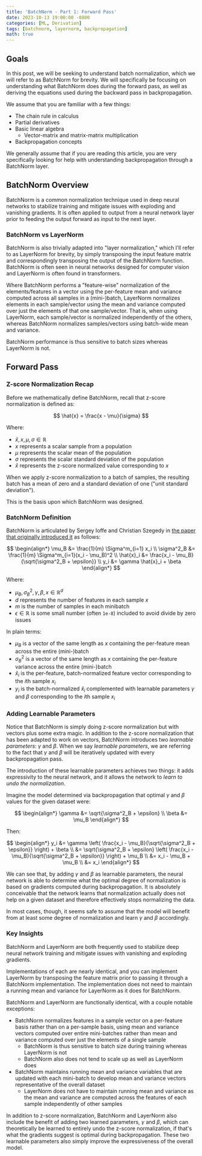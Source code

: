 ```yaml
---
title: 'BatchNorm - Part 1: Forward Pass'
date: 2023-10-13 19:00:00 -0800
categories: [ML, Derivation]
tags: [batchnorm, layernorm, backpropagation]
math: true
---
```

## Goals
In this post, we will be seeking to understand batch normalization, which we will refer to as BatchNorm for brevity. We will specifically be focusing on understanding what BatchNorm does during the forward pass, as well as deriving the equations used during the backward pass in backpropagation.

We assume that you are familiar with a few things:
- The chain rule in calculus
- Partial derivatives
- Basic linear algebra
  - Vector-matrix and matrix-matrix multiplication
- Backpropagation concepts

We generally assume that if you are reading this article, you are very specifically looking for help with understanding backpropagation through a BatchNorm layer.

## BatchNorm Overview
BatchNorm is a common normalization technique used in deep neural networks to stabilize training and mitigate issues with exploding and vanishing gradients. It is often applied to output from a neural network layer prior to feeding the output forward as input to the next layer.

### BatchNorm vs LayerNorm
BatchNorm is also trivially adapted into "layer normalization," which I'll refer to as LayerNorm for brevity, by simply transposing the input feature matrix and correspondingly transposing the output of the BatchNorm function. BatchNorm is often seen in neural networks designed for computer vision and LayerNorm is often found in transformers.

Where BatchNorm performs a "feature-wise" normalization of the elements/features in a vector using the per-feature mean and variance computed across all samples in a (mini-)batch, LayerNorm normalizes elements in each sample/vector using the mean and variance computed over just the elements of that one sample/vector. That is, when using LayerNorm, each sample/vector is normalized independently of the others, whereas BatchNorm normalizes samples/vectors using batch-wide mean and variance.

BatchNorm performance is thus sensitive to batch sizes whereas LayerNorm is not.

## Forward Pass
### Z-score Normalization Recap
Before we mathematically define BatchNorm, recall that z-score normalization is defined as:

$$
\hat{x} = \frac{x - \mu}{\sigma}
$$

Where:
- $\hat{x}, x, \mu, \sigma \in \mathbb{R}$
- $x$ represents a scalar sample from a population
- $\mu$ represents the scalar mean of the population
- $\sigma$ represents the scalar standard deviation of the population
- $\hat{x}$ represents the z-score normalized value corresponding to $x$

When we apply z-score normalization to a batch of samples, the resulting batch has a mean of zero and a standard deviation of one ("unit standard deviation").

This is the basis upon which BatchNorm was designed.

### BatchNorm Definition
BatchNorm is articulated by Sergey Ioffe and Christian Szegedy in [the paper that originally introduced it](https://proceedings.mlr.press/v37/ioffe15.html) as follows:

$$
\begin{align*}
  \mu_B      &= \frac{1}{m} \Sigma^m_{i=1} x_i \\
  \sigma^2_B &= \frac{1}{m} \Sigma^m_{i=1}(x_i - \mu_B)^2 \\
  \hat{x}_i  &= \frac{x_i - \mu_B}{\sqrt{\sigma^2_B + \epsilon}} \\
  y_i        &= \gamma \hat{x}_i + \beta
\end{align*}
$$

Where:
- $\mu_B, \sigma^2_B, \gamma, \beta, x \in \mathbb{R}^d$
- $d$ represents the number of features in each sample $x$
- $m$ is the number of samples in each minibatch
- $\epsilon \in \mathbb{R}$ is some small number (often `1e-8`) included to avoid divide by zero issues

In plain terms:
- $\mu_B$ is a vector of the same length as $x$ containing the per-feature mean across the entire (mini-)batch
- $\sigma^2_B$ is a vector of the same length as $x$ containing the per-feature variance across the entire (mini-)batch
- $\hat{x}_i$ is the per-feature, batch-normalized feature vector corresponding to the $i$th sample $x_i$
- $y_i$ is the batch-normalized $\hat{x}_i$ complemented with learnable parameters $\gamma$ and $\beta$ corresponding to the $i$th sample $x_i$

### Adding Learnable Parameters
Notice that BatchNorm is simply doing z-score normalization but with vectors plus some extra magic. In addition to the z-score normalization that has been adapted to work on vectors, BatchNorm introduces two *learnable parameters*: $\gamma$ and $\beta$. When we say *learnable parameters*, we are referring to the fact that $\gamma$ and $\beta$ will be iteratively updated with every backpropagation pass.

The introduction of these learnable parameters achieves two things: it adds expressivity to the neural network, and it allows the network to *learn to undo the normalization*.

Imagine the model determined via backpropagation that optimal $\gamma$ and $\beta$ values for the given dataset were:

$$
\begin{align*}
  \gamma &= \sqrt{\sigma^2_B + \epsilon} \\
  \beta  &= \mu_B
\end{align*}
$$

Then:

$$
\begin{align*}
  y_i &= \gamma \left( \frac{x_i - \mu_B}{\sqrt{\sigma^2_B + \epsilon}} \right) + \beta \\
      &= \sqrt{\sigma^2_B + \epsilon} \left( \frac{x_i - \mu_B}{\sqrt{\sigma^2_B + \epsilon}} \right) + \mu_B \\
      &= x_i - \mu_B + \mu_B \\
      &= x_i
\end{align*}
$$

We can see that, by adding $\gamma$ and $\beta$ as learnable parameters, the neural network is able to determine what the optimal degree of normalization is based on gradients computed during backpropagation. It is absolutely conceivable that the network learns that normalization actually does not help on a given dataset and therefore effectively stops normalizing the data.

In most cases, though, it seems safe to assume that the model will benefit from at least some degree of normalization and learn $\gamma$ and $\beta$ accordingly.

### Key Insights
BatchNorm and LayerNorm are both frequently used to stabilize deep neural network training and mitigate issues with vanishing and exploding gradients.

Implementations of each are nearly identical, and you can implement LayerNorm by transposing the feature matrix prior to passing it through a BatchNorm implementation. The implementation does not need to maintain a running mean and variance for LayerNorm as it does for BatchNorm.

BatchNorm and LayerNorm are functionally identical, with a couple notable exceptions:
- BatchNorm normalizes features in a sample vector on a per-feature basis rather than on a per-sample basis, using mean and variance vectors computed over entire mini-batches rather than mean and variance computed over just the elements of a single sample
  - BatchNorm is thus sensitive to batch size during training whereas LayerNorm is not
  - BatchNorm also does not tend to scale up as well as LayerNorm does
- BatchNorm maintains running mean and variance variables that are updated with each mini-batch to develop mean and variance vectors representative of the overall dataset
  - LayerNorm does not have to maintain running mean and variance as the mean and variance are computed across the features of each sample independently of other samples

In addition to z-score normalization, BatchNorm and LayerNorm also include the benefit of adding two learned parameters, $\gamma$ and $\beta$, which can theoretically be learned to entirely undo the z-score normalization, if that's what the gradients suggest is optimal during backpropagation. These two learnable parameters also simply improve the expressiveness of the overall model.